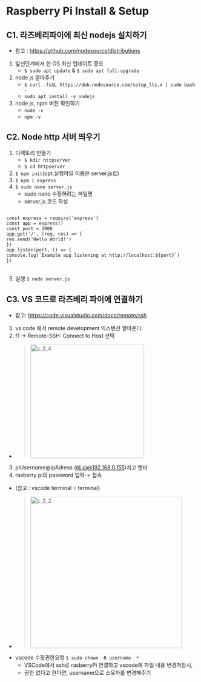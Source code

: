 Raspberry Pi Install & Setup
============================

C1. 라즈베리파이에 최신 nodejs 설치하기
--------------------------------
* 참고 : <https://github.com/nodesource/distributions>

1. 앞선단계에서 한 OS 최신 업데이트 중요 
   * ```$ sudo apt update``` & ```$ sudo apt full-upgrade```
2. node js 깔아주기
   * ```$ curl -fsSL https://deb.nodesource.com/setup_lts.x | sudo bash -```
   * ```sudo apt install -y nodejs```
3. node js, npm 버전 확인하기
   * ```node -v```
   * ```npm -v```

C2. Node http 서버 띄우기
-----------------------
1. 디렉토리 만들기
   * ```$ kdir httpserver```
   * ```$ cd httpserver```
2. ```$ npm init```(opt.실행파일 이름은 server.js로)
3. ```$ npm i express```
4. ```$ sudo nano server.js``` 
   * sudo nano 수정하려는 파일명
   * server.js 코드 작성
<pre>
<code>
const express = require('express')
const app = express()
const port = 3000
app.get('/', (req, res) => {
res.send('Hello World!')
})
app.listen(port, () => {
console.log(`Example app listening at http://localhost:${port}`)
})
</code>
</pre>
5. 실행  ```$ node server.js```
  
C3. VS 코드로 라즈베리 파이에 연결하기
------------------------------
* 참고: <https://code.visualstudio.com/docs/remote/ssh>
1. vs code 에서 remote development 익스텐션 깔아준다.
2. f1 -> Remote-SSH: Connect to Host 선택
* > <img width="300" alt="c_3_4" src="https://user-images.githubusercontent.com/34053864/115983393-c109d500-a5db-11eb-8cdb-8a27d9dcb449.png">
3. piUsername@ipAdress (예.pi@192.168.0.155)치고 엔터
4. rasberry pi의 password 입력-> 접속
* (참고 : vscode terminal = terminal)
* > <img width="400" alt="c_3_2" src="https://user-images.githubusercontent.com/34053864/115983392-bfd8a800-a5db-11eb-9b82-baae2620db51.png">
  
- vscode 수정권한요청 ```$ sudo chown -R username  *```
  + VSCode에서 ssh로 rasberryPi 연결하고 vscode에 파일 내용 변경저장시,
  + 권한 없다고 한다면, username으로 소유자를 변경해주기 


